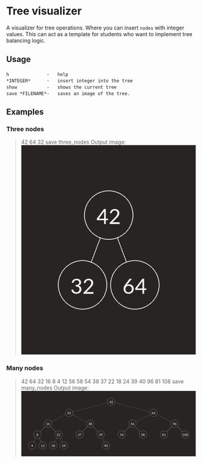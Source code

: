 # Tree visualizer
 A visualizer for tree operations. Where you can insert `nodes` with integer values. This can act as a template for students who want to implement tree balancing logic.

## Usage

`h              -   help`<br>
`*INTEGER*      -   insert integer into the tree`<br>
`show           -   shows the current tree`<br>
`save *FILENAME*-   saves an image of the tree. `<br>

## Examples
### Three nodes
>   42
>   64
>   32
>   save three_nodes
Output image: <br>
![small_maze](output_images/three_nodes.png)

### Many nodes
>   42
>   64
>   32
>   16
>   8
>   4
>   12
>   56
>   58
>   54
>   38
>   37
>   22
>   18
>   24
>   39
>   40
>   96
>   81
>   108
>   save many_nodes
Output image: <br>
![rectangle_maze](output_images/many_nodes.png)